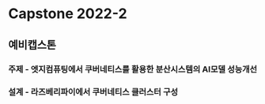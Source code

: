 # Capstone 2022-2
## 예비캡스톤

### 주제 - 엣지컴퓨팅에서 쿠버네티스를 활용한 분산시스템의 AI모델 성능개선

### 설계 - 라즈베리파이에서 쿠버네티스 클러스터 구성
